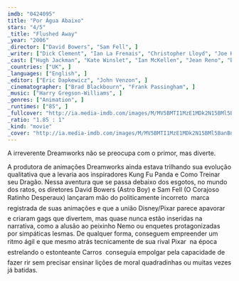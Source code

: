 ```yaml
---
imdb: "0424095"
title: "Por Água Abaixo"
stars: "4/5"
_title: "Flushed Away"
_year: "2006"
_director: ["David Bowers", "Sam Fell", ]
_writer: ["Dick Clement", "Ian La Frenais", "Christopher Lloyd", "Joe Keenan", "William Davies", "Sam Fell", "Peter Lord", "Dick Clement", "Ian La Frenais", ]
_cast: ["Hugh Jackman", "Kate Winslet", "Ian McKellen", "Jean Reno", "Bill Nighy", "Andy Serkis", "Shane Richie", "Kathy Burke", "David Suchet", ]
_countries: ["UK", ]
_languages: ["English", ]
_editor: ["Eric Dapkewicz", "John Venzon", ]
_cinematographer: ["Brad Blackbourn", "Frank Passingham", ]
_music: ["Harry Gregson-Williams", ]
_genres: ["Animation", ]
_runtimes: ["85", ]
_fullcover: "http://ia.media-imdb.com/images/M/MV5BMTI1MzE1MDk2N15BMl5BanBnXkFtZTYwMjEwMzI3.jpg"
_ratio: "1.85 : 1"
_kind: "movie"
_cover: "http://ia.media-imdb.com/images/M/MV5BMTI1MzE1MDk2N15BMl5BanBnXkFtZTYwMjEwMzI3._V1._SX95_SY140_.jpg"
---
```



A irreverente Dreamworks não se preocupa com o primor, mas diverte.

A produtora de animações Dreamworks ainda estava trilhando sua evolução qualitativa que a levaria aos inspiradores Kung Fu Panda e Como Treinar seu Dragão. Nessa aventura que se passa debaixo dos esgotos, no mundo dos ratos, os diretores David Bowers (Astro Boy) e Sam Fell (O Corajoso Ratinho Desperaux) lançaram mão do politicamente incorreto  marca registrada de suas animações e que a união Disney/Pixar parece apavorar  e criaram gags que divertem, mas quase nunca estão inseridas na narrativa, como a alusão ao peixinho Nemo ou enquetes protagonizadas por simpáticas lesmas. De qualquer forma, conseguem empreender um ritmo ágil e que mesmo atrás tecnicamente de sua rival Pixar  na época estrelando o estonteante Carros  conseguia empolgar pela capacidade de fazer rir sem precisar ensinar lições de moral quadradinhas ou muitas vezes já batidas.

